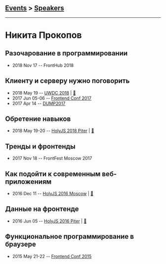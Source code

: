 ## [Events](../README.md) > [Speakers](../speakers.md)
---

# Никита Прокопов

## Разочарование в программировании
- 2018 Nov 17 -- FrontHub 2018    
## Клиенту и серверу нужно поговорить
- 2018 May 19 -- [UWDC 2018](https://youtu.be/B5RQTND0RtA?t=12298)  | [:notebook:](https://2018.uwdc.ru/storage/lectures/presentaions/1xm06L2hbmqu6Kz9YUsd3qmsUfjXtzVOfU0l42as.pdf)  
- 2017 Jun 05-06 -- [Frontend Conf 2017](https://www.youtube.com/watch?v=B_1gC0Y2AgM)    
- 2017 Apr 14 -- [DUMP2017](https://www.youtube.com/watch?v=m-siXL-mbbE)    
## Обретение навыков
- 2018 May 19-20 -- [HolyJS 2018 Piter](https://youtu.be/f6LsU1zotPI)  | [:notebook:](https://downloads.ctfassets.net/nn534z2fqr9f/67BsqZskIEA0IsIc8sKKKo/33f797cddc362a5c89f25ee4bc46f66a/Nikita_Prokopov_Skill_Acquisition.pdf)  
## Тренды и фронтенды
- 2017 Nov 18 -- FrontFest Moscow 2017    
## Как подойти к современным веб-приложениям
- 2016 Dec 11 -- [HolyJS 2016 Moscow](https://www.youtube.com/watch?v=x9yYlDNHI2Y)  | [:notebook:](https://downloads.contentful.com/nn534z2fqr9f/3OjrzqA0JymAUEMiEA4KIO/bc8fa61d56eb52f56092947b424838db/Nikita_Prokopov_-_Approaches_to_modern_web_applications.pdf)  
## Данные на фронтенде
- 2016 Jun 05 -- [HolyJS 2016 Piter](https://www.youtube.com/watch?v=i9cOoipvST8)  | [:notebook:](http://public.jugru.org/holyjs/2016/spb/day_1/track_1/prokopov.pdf)  
## Функциональное программирование в браузере
- 2015 May 21-22 -- [Frontend Conf 2015](https://www.youtube.com/watch?v=binCNvZIZyM)    
